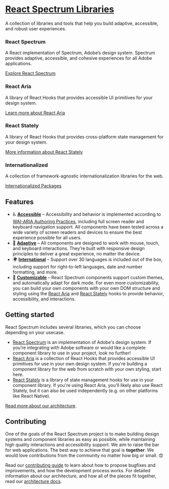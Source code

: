 #  [React Spectrum Libraries](https://react-spectrum.adobe.com/)

A collection of libraries and tools that help you build adaptive, accessible, and robust user experiences.

### React Spectrum

A React implementation of Spectrum, Adobe’s design system. Spectrum provides adaptive, accessible, and cohesive experiences for all Adobe applications.

[Explore React Spectrum](https://react-spectrum.adobe.com/react-spectrum/index.html)

### React Aria

A library of React Hooks that provides accessible UI primitives for your design system.

[Learn more about React Aria](https://react-spectrum.adobe.com/react-aria/index.html)

### React Stately

A library of React Hooks that provides cross-platform state management for your design system.

[More information about React Stately](https://react-spectrum.adobe.com/react-stately/index.html)

### Internationalized

A collection of framework-agnostic internationalization libraries for the web.

[Internationalized Packages](https://react-spectrum.adobe.com/internationalized/index.html)

## Features

* ♿️ **[Accessible](https://react-spectrum.adobe.com/react-aria/accessibility.html)** – Accessibility and behavior is implemented according to [WAI-ARIA Authoring Practices](https://www.w3.org/TR/wai-aria-practices-1.2/), including full screen reader and keyboard navigation support. All components have been tested across a wide variety of screen readers and devices to ensure the best experience possible for all users.
* 📱 **[Adaptive](https://react-spectrum.adobe.com/react-aria/interactions.html)** – All components are designed to work with mouse, touch, and keyboard interactions. They’re built with responsive design principles to deliver a great experience, no matter the device.
* 🌍 **[International](https://react-spectrum.adobe.com/react-aria/internationalization.html)** – Support over 30 languages is included out of the box, including support for right-to-left languages, date and number formatting, and more.
* 🎨 **[Customizable](https://react-spectrum.adobe.com/react-spectrum/theming.html)** – React Spectrum components support custom themes, and automatically adapt for dark mode. For even more customizability, you can build your own components with your own DOM structure and styling using the [React Aria](https://react-spectrum.adobe.com/react-aria/index.html) and [React Stately](https://react-spectrum.adobe.com/react-stately/index.html) hooks to provide behavior, accessibility, and interactions.

## Getting started

React Spectrum includes several libraries, which you can choose depending on your usecase.

* [React Spectrum](https://react-spectrum.adobe.com/react-spectrum/getting-started.html) is an implementation of Adobe's design system. If you’re integrating with Adobe software or would like a complete component library to use in your project, look no further!
* [React Aria](https://react-spectrum.adobe.com/react-aria/getting-started.html) is a collection of React Hooks that provides accessible UI primitives for use in your own design system. If you're building a component library for the web from scratch with your own styling, start here.
* [React Stately](https://react-spectrum.adobe.com/react-stately/getting-started.html) is a library of state management hooks for use in your component library. If you're using React Aria, you'll likely also use React Stately, but it can also be used independently (e.g. on other platforms like React Native).

[Read more about our architecture](https://react-spectrum.adobe.com/architecture.html).

## Contributing

One of the goals of the React Spectrum project is to make building design systems and component libraries as easy as possible, while maintaining high quality interactions and accessibility support. We aim to raise the bar for web applications. The best way to achieve that goal is **together**. We would love contributions from the community no matter how big or small. 😍

Read our [contributing guide](https://react-spectrum.adobe.com/contribute.html) to learn about how to propose bugfixes and improvements, and how the development process works. For detailed information about our architecture, and how all of the pieces fit together, read our [architecture docs](https://react-spectrum.adobe.com/architecture.html).
